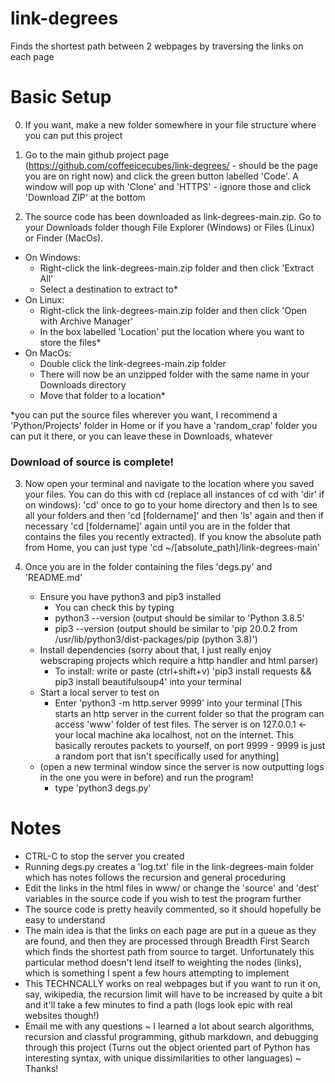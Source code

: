 # link-degrees
Finds the shortest path between 2 webpages by traversing the links on each page

# Basic Setup
0) If you want, make a new folder somewhere in your file structure where you can put this project

1) Go to the main github project page (https://github.com/coffeeicecubes/link-degrees/ - should be the page you are on right now) and click the green button labelled 'Code'. A window will pop up with 'Clone' and 'HTTPS' - ignore those and click 'Download ZIP' at the bottom

2) The source code has been downloaded as link-degrees-main.zip. Go to your Downloads folder though File Explorer (Windows) or Files (Linux) or Finder (MacOs).
* On Windows:
	- Right-click the link-degrees-main.zip folder and then click 'Extract All'
	- Select a destination to extract to*
* On Linux:
	* Right-click the link-degrees-main.zip folder and then click 'Open with Archive Manager'
	* In the box labelled 'Location' put the location where you want to store the files\*
* On MacOs:
	* Double click the link-degrees-main.zip folder
	* There will now be an unzipped folder with the same name in your Downloads directory
	* Move that folder to a location\*

\*you can put the source files wherever you want, I recommend a 'Python/Projects' folder in Home or if you have a 'random_crap' folder you can put it there, or you can leave these in Downloads, whatever

### Download of source is complete!

3) Now open your terminal and navigate to the location where you saved your files. You can do this with cd (replace all instances of cd with 'dir' if on windows): 'cd' once to go to your home directory and then ls to see all your folders and then 'cd \[foldername\]' and then 'ls' again and then if necessary 'cd \[foldername\]' again until you are in the folder that contains the files you recently extracted). If you know the absolute path from Home, you can just type 'cd ~/\[absolute_path\]\/link-degrees-main'

4) Once you are in the folder containing the files 'degs.py' and 'README.md'
	* Ensure you have python3 and pip3 installed
		* You can check this by typing 
		* python3 --version (output should be similar to 'Python 3.8.5'
		* pip3 --version (output should be similar to 'pip 20.0.2 from /usr/lib/python3/dist-packages/pip (python 3.8)')
	* Install dependencies (sorry about that, I just really enjoy webscraping projects which require a http handler and html parser)
		* To install: write or paste (ctrl+shift+v) 'pip3 install requests && pip3 install beautifulsoup4' into your terminal
	* Start a local server to test on
		* Enter 'python3 -m http.server 9999' into your terminal \[This starts an http server in the current folder so that the program can access 'www' folder of test files. The server is on 127.0.0.1 <- your local machine aka localhost, not on the internet. This basically reroutes packets to yourself, on port 9999 - 9999 is just a random port that isn't specifically used for anything\]
	* (open a new terminal window since the server is now outputting logs in the one you were in before) and run the program!
		* type 'python3 degs.py'

# Notes
- CTRL-C to stop the server you created
- Running degs.py creates a 'log.txt' file in the link-degrees-main folder which has notes follows the recursion and general proceduring
- Edit the links in the html files in www/ or change the 'source' and 'dest' variables in the source code if you wish to test the program further
- The source code is pretty heavily commented, so it should hopefully be easy to understand
- The main idea is that the links on each page are put in a queue as they are found, and then they are processed through Breadth First Search which finds the shortest path from source to target. Unfortunately this particular method doesn't lend itself to weighting the nodes (links), which is something I spent a few hours attempting to implement
- This TECHNCALLY works on real webpages but if you want to run it on, say, wikipedia, the recursion limit will have to be increased by quite a bit and it'll take a few minutes to find a path (logs look epic with real websites though!)
- Email me with any questions
~ I learned a lot about search algorithms, recursion and classful programming, github markdown, and debugging through this project (Turns out the object oriented part of Python has interesting syntax, with unique dissimilarities to other languages) ~
Thanks!
